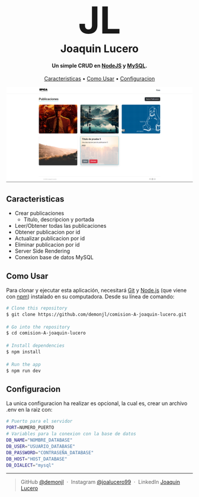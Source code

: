 
<h1 align="center">
  <br>
  <a href="https://github.com/demonjl" style="font-size:100px; text-decoration:none;">JL</a>
  <br>
  Joaquin Lucero
  <br>
</h1>

<h4 align="center">Un simple CRUD en <a href="https://nodejs.org/es" target="_blank">NodeJS</a> y <a href="https://www.mysql.com/" target="_blank">MySQL</a>.</h4>

<p align="center">
  <a href="#caracteristicas">Caracteristicas</a> •
  <a href="#como-usar">Como Usar</a> •
  <a href="#configuracion">Configuracion</a>
</p>

![screenshot](https://github.com/demonjl/comision-A-joaquin-lucero/blob/master/src/public/img/readme.png)

## Caracteristicas

* Crear publicaciones
  - Titulo, descripcion y portada
* Leer/Obtener todas las publicaciones
* Obtener publicacion por id
* Actualizar publicacion por id
* Eliminar publicacion por id
* Server Side Rendering
* Conexion base de datos MySQL

## Como Usar

Para clonar y ejecutar esta aplicación, necesitará [Git](https://git-scm.com) y [Node.js](https://nodejs.org/en/download/) (que viene con [ npm](http://npmjs.com)) instalado en su computadora. Desde su línea de comando:

```bash
# Clone this repository
$ git clone https://github.com/demonjl/comision-A-joaquin-lucero.git

# Go into the repository
$ cd comision-A-joaquin-lucero

# Install dependencies
$ npm install

# Run the app
$ npm run dev
```

## Configuracion

La unica configuracion ha realizar es opcional, la cual es, crear un archivo .env en la raiz con:
```bash
# Puerto para el servidor
PORT=NUMERO_PUERTO
# Variables para la conexion con la base de datos
DB_NAME="NOMBRE_DATABASE"
DB_USER="USUARIO_DATABASE"
DB_PASSWORD="CONTRASEÑA_DATABASE"
DB_HOST="HOST_DATABASE"
DB_DIALECT="mysql"
```

---

> GitHub [@demonjl](https://github.com/demonjl) &nbsp;&middot;&nbsp;
> Instagram [@joalucero99](https://instagram.com/joalucero99) &nbsp;&middot;&nbsp;
> LinkedIn [Joaquin Lucero](https://www.linkedin.com/in/joaquin-claudio-lucero-gauna/)

